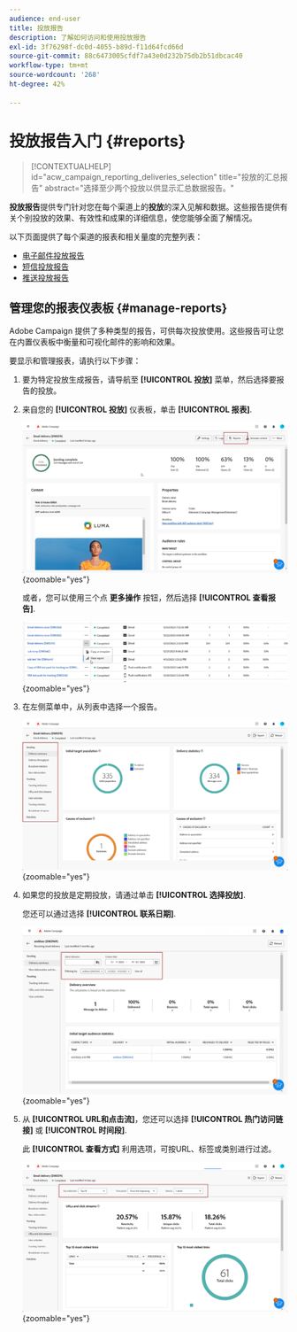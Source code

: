 ```yaml
---
audience: end-user
title: 投放报告
description: 了解如何访问和使用投放报告
exl-id: 3f76298f-dc0d-4055-b89d-f11d64fcd66d
source-git-commit: 88c6473005cfdf7a43e0d232b75db2b51dbcac40
workflow-type: tm+mt
source-wordcount: '268'
ht-degree: 42%

---
```


# 投放报告入门 {#reports}

>[!CONTEXTUALHELP]
>id="acw_campaign_reporting_deliveries_selection"
>title="投放的汇总报告"
>abstract="选择至少两个投放以供显示汇总数据报告。"

**投放报告**&#x200B;提供专门针对您在每个渠道上的&#x200B;**投放**&#x200B;的深入见解和数据。这些报告提供有关个别投放的效果、有效性和成果的详细信息，使您能够全面了解情况。

以下页面提供了每个渠道的报表和相关量度的完整列表：

* [电子邮件投放报告](email-report.md)
* [短信投放报告](sms-report.md)
* [推送投放报告](push-report.md)

## 管理您的报表仪表板 {#manage-reports}

Adobe Campaign 提供了多种类型的报告，可供每次投放使用。这些报告可让您在内置仪表板中衡量和可视化邮件的影响和效果。

要显示和管理报表，请执行以下步骤：

1. 要为特定投放生成报告，请导航至 **[!UICONTROL 投放]** 菜单，然后选择要报告的投放。

1. 来自您的 **[!UICONTROL 投放]** 仪表板，单击 **[!UICONTROL 报表]**.

   ![](assets/manage_delivery_report_1.png){zoomable=&quot;yes&quot;}

   或者，您可以使用三个点 **更多操作** 按钮，然后选择 **[!UICONTROL 查看报告]**.

   ![](assets/manage_delivery_report_2.png){zoomable=&quot;yes&quot;}

1. 在左侧菜单中，从列表中选择一个报告。

   ![](assets/manage_delivery_report_3.png){zoomable=&quot;yes&quot;}

1. 如果您的投放是定期投放，请通过单击 **[!UICONTROL 选择投放]**.

   您还可以通过选择 **[!UICONTROL 联系日期]**.

   ![](assets/delivery-recurring.png){zoomable=&quot;yes&quot;}

1. 从 **[!UICONTROL URL和点击流]**，您还可以选择 **[!UICONTROL 热门访问链接]** 或 **[!UICONTROL 时间段]**.

   此 **[!UICONTROL 查看方式]** 利用选项，可按URL、标签或类别进行过滤。

   ![](assets/manage_delivery_report_5.png){zoomable=&quot;yes&quot;}
